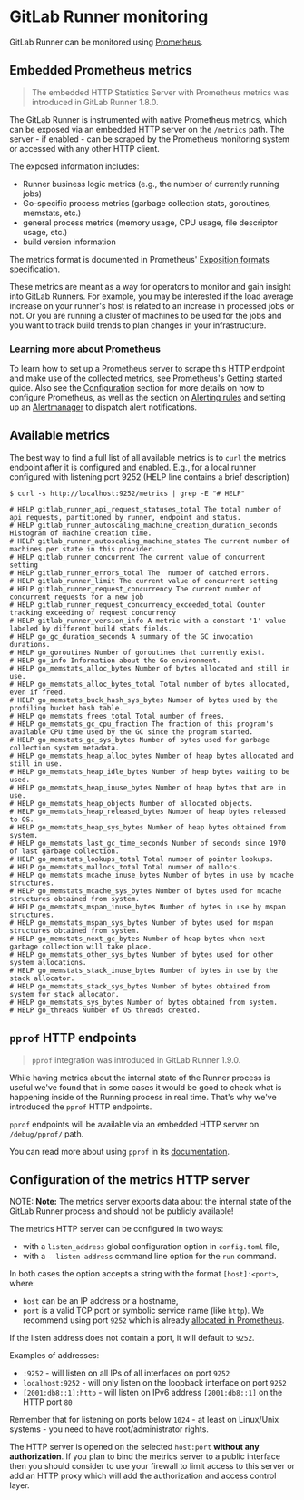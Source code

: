 # GitLab Runner monitoring

GitLab Runner can be monitored using [Prometheus](https://prometheus.io).

## Embedded Prometheus metrics

> The embedded HTTP Statistics Server with Prometheus metrics was
introduced in GitLab Runner 1.8.0.

The GitLab Runner is instrumented with native Prometheus
metrics, which can be exposed via an embedded HTTP server on the `/metrics`
path. The server - if enabled - can be scraped by the Prometheus monitoring
system or accessed with any other HTTP client.

The exposed information includes:

- Runner business logic metrics (e.g., the number of currently running jobs)
- Go-specific process metrics (garbage collection stats, goroutines, memstats, etc.)
- general process metrics (memory usage, CPU usage, file descriptor usage, etc.)
- build version information

The metrics format is documented in Prometheus'
[Exposition formats](https://prometheus.io/docs/instrumenting/exposition_formats/)
specification.

These metrics are meant as a way for operators to monitor and gain insight into
GitLab Runners. For example, you may be interested if the load average increase
on your runner's host is related to an increase in processed jobs or not. Or
you are running a cluster of machines to be used for the jobs and you want to
track build trends to plan changes in your infrastructure.

### Learning more about Prometheus

To learn how to set up a Prometheus server to scrape this HTTP endpoint and
make use of the collected metrics, see Prometheus's [Getting
started](https://prometheus.io/docs/prometheus/latest/getting_started/) guide. Also
see the [Configuration](https://prometheus.io/docs/prometheus/latest/configuration/configuration/)
section for more details on how to configure Prometheus, as well as the section
on [Alerting rules](https://prometheus.io/docs/prometheus/latest/configuration/alerting_rules/) and setting up
an [Alertmanager](https://prometheus.io/docs/alerting/latest/alertmanager/) to
dispatch alert notifications.

## Available metrics

The best way to find a full list of all available metrics is to `curl` the metrics endpoint after it is configured and enabled. E.g., for a local runner configured with listening port 9252 (HELP line contains a brief description)

```shell
$ curl -s http://localhost:9252/metrics | grep -E "# HELP" 

# HELP gitlab_runner_api_request_statuses_total The total number of api requests, partitioned by runner, endpoint and status.
# HELP gitlab_runner_autoscaling_machine_creation_duration_seconds Histogram of machine creation time.
# HELP gitlab_runner_autoscaling_machine_states The current number of machines per state in this provider.
# HELP gitlab_runner_concurrent The current value of concurrent setting
# HELP gitlab_runner_errors_total The  number of catched errors.
# HELP gitlab_runner_limit The current value of concurrent setting
# HELP gitlab_runner_request_concurrency The current number of concurrent requests for a new job
# HELP gitlab_runner_request_concurrency_exceeded_total Counter tracking exceeding of request concurrency
# HELP gitlab_runner_version_info A metric with a constant '1' value labeled by different build stats fields.
# HELP go_gc_duration_seconds A summary of the GC invocation durations.
# HELP go_goroutines Number of goroutines that currently exist.
# HELP go_info Information about the Go environment.
# HELP go_memstats_alloc_bytes Number of bytes allocated and still in use.
# HELP go_memstats_alloc_bytes_total Total number of bytes allocated, even if freed.
# HELP go_memstats_buck_hash_sys_bytes Number of bytes used by the profiling bucket hash table.
# HELP go_memstats_frees_total Total number of frees.
# HELP go_memstats_gc_cpu_fraction The fraction of this program's available CPU time used by the GC since the program started.
# HELP go_memstats_gc_sys_bytes Number of bytes used for garbage collection system metadata.
# HELP go_memstats_heap_alloc_bytes Number of heap bytes allocated and still in use.
# HELP go_memstats_heap_idle_bytes Number of heap bytes waiting to be used.
# HELP go_memstats_heap_inuse_bytes Number of heap bytes that are in use.
# HELP go_memstats_heap_objects Number of allocated objects.
# HELP go_memstats_heap_released_bytes Number of heap bytes released to OS.
# HELP go_memstats_heap_sys_bytes Number of heap bytes obtained from system.
# HELP go_memstats_last_gc_time_seconds Number of seconds since 1970 of last garbage collection.
# HELP go_memstats_lookups_total Total number of pointer lookups.
# HELP go_memstats_mallocs_total Total number of mallocs.
# HELP go_memstats_mcache_inuse_bytes Number of bytes in use by mcache structures.
# HELP go_memstats_mcache_sys_bytes Number of bytes used for mcache structures obtained from system.
# HELP go_memstats_mspan_inuse_bytes Number of bytes in use by mspan structures.
# HELP go_memstats_mspan_sys_bytes Number of bytes used for mspan structures obtained from system.
# HELP go_memstats_next_gc_bytes Number of heap bytes when next garbage collection will take place.
# HELP go_memstats_other_sys_bytes Number of bytes used for other system allocations.
# HELP go_memstats_stack_inuse_bytes Number of bytes in use by the stack allocator.
# HELP go_memstats_stack_sys_bytes Number of bytes obtained from system for stack allocator.
# HELP go_memstats_sys_bytes Number of bytes obtained from system.
# HELP go_threads Number of OS threads created.
```

## `pprof` HTTP endpoints

> `pprof` integration was introduced in GitLab Runner 1.9.0.

While having metrics about the internal state of the Runner process is useful
we've found that in some cases it would be good to check what is happening
inside of the Running process in real time. That's why we've introduced
the `pprof` HTTP endpoints.

`pprof` endpoints will be available via an embedded HTTP server on `/debug/pprof/`
path.

You can read more about using `pprof` in its [documentation](https://golang.org/pkg/net/http/pprof/).

## Configuration of the metrics HTTP server

NOTE: **Note:**
The metrics server exports data about the internal state of the
GitLab Runner process and should not be publicly available!

The metrics HTTP server can be configured in two ways:

- with a `listen_address` global configuration option in `config.toml` file,
- with a `--listen-address` command line option for the `run` command.

In both cases the option accepts a string with the format `[host]:<port>`,
where:

- `host` can be an IP address or a hostname,
- `port` is a valid TCP port or symbolic service name (like `http`). We recommend using port `9252` which is already [allocated in Prometheus](https://github.com/prometheus/prometheus/wiki/Default-port-allocations).

If the listen address does not contain a port, it will default to `9252`.

Examples of addresses:

- `:9252` - will listen on all IPs of all interfaces on port `9252`
- `localhost:9252` - will only listen on the loopback interface on port `9252`
- `[2001:db8::1]:http` - will listen on IPv6 address `[2001:db8::1]` on the HTTP port `80`

Remember that for listening on ports below `1024` - at least on Linux/Unix
systems - you need to have root/administrator rights.

The HTTP server is opened on the selected `host:port`
**without any authorization**. If you plan to bind the metrics server
to a public interface then you should consider to use your firewall to
limit access to this server or add an HTTP proxy which will add the
authorization and access control layer.
